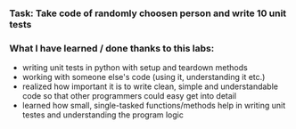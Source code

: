 ### Task: Take code of randomly choosen person and write 10 unit tests

### What I have learned / done thanks to this labs:
- writing unit tests in python with setup and teardown methods
- working with someone else's code (using it, understanding it etc.)
- realized how important it is to write clean, simple and understandable code so that other programmers could easy get into detail
- learned how small, single-tasked functions/methods help in writing unit testes and understanding the program logic
